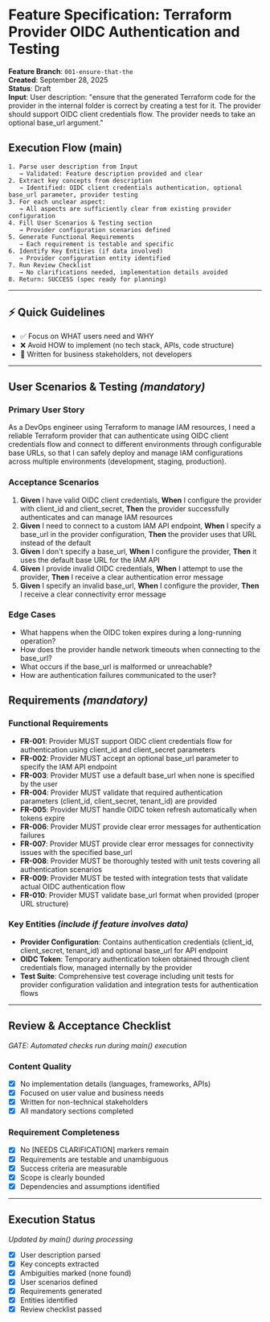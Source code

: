 # Feature Specification: Terraform Provider OIDC Authentication and Testing

**Feature Branch**: `001-ensure-that-the`  
**Created**: September 28, 2025  
**Status**: Draft  
**Input**: User description: "ensure that the generated Terraform code for the provider in the internal folder is correct by creating a test for it. The provider should support OIDC client credentials flow. The provider needs to take an optional base_url argument."

## Execution Flow (main)
```
1. Parse user description from Input
   → Validated: Feature description provided and clear
2. Extract key concepts from description
   → Identified: OIDC client credentials authentication, optional base_url parameter, provider testing
3. For each unclear aspect:
   → All aspects are sufficiently clear from existing provider configuration
4. Fill User Scenarios & Testing section
   → Provider configuration scenarios defined
5. Generate Functional Requirements
   → Each requirement is testable and specific
6. Identify Key Entities (if data involved)
   → Provider configuration entity identified
7. Run Review Checklist
   → No clarifications needed, implementation details avoided
8. Return: SUCCESS (spec ready for planning)
```

---

## ⚡ Quick Guidelines
- ✅ Focus on WHAT users need and WHY
- ❌ Avoid HOW to implement (no tech stack, APIs, code structure)
- 👥 Written for business stakeholders, not developers

---

## User Scenarios & Testing *(mandatory)*

### Primary User Story
As a DevOps engineer using Terraform to manage IAM resources, I need a reliable Terraform provider that can authenticate using OIDC client credentials flow and connect to different environments through configurable base URLs, so that I can safely deploy and manage IAM configurations across multiple environments (development, staging, production).

### Acceptance Scenarios
1. **Given** I have valid OIDC client credentials, **When** I configure the provider with client_id and client_secret, **Then** the provider successfully authenticates and can manage IAM resources
2. **Given** I need to connect to a custom IAM API endpoint, **When** I specify a base_url in the provider configuration, **Then** the provider uses that URL instead of the default
3. **Given** I don't specify a base_url, **When** I configure the provider, **Then** it uses the default base URL for the IAM API
4. **Given** I provide invalid OIDC credentials, **When** I attempt to use the provider, **Then** I receive a clear authentication error message
5. **Given** I specify an invalid base_url, **When** I configure the provider, **Then** I receive a clear connectivity error message

### Edge Cases
- What happens when the OIDC token expires during a long-running operation?
- How does the provider handle network timeouts when connecting to the base_url?
- What occurs if the base_url is malformed or unreachable?
- How are authentication failures communicated to the user?

## Requirements *(mandatory)*

### Functional Requirements
- **FR-001**: Provider MUST support OIDC client credentials flow for authentication using client_id and client_secret parameters
- **FR-002**: Provider MUST accept an optional base_url parameter to specify the IAM API endpoint
- **FR-003**: Provider MUST use a default base_url when none is specified by the user
- **FR-004**: Provider MUST validate that required authentication parameters (client_id, client_secret, tenant_id) are provided
- **FR-005**: Provider MUST handle OIDC token refresh automatically when tokens expire
- **FR-006**: Provider MUST provide clear error messages for authentication failures
- **FR-007**: Provider MUST provide clear error messages for connectivity issues with the specified base_url
- **FR-008**: Provider MUST be thoroughly tested with unit tests covering all authentication scenarios
- **FR-009**: Provider MUST be tested with integration tests that validate actual OIDC authentication flow
- **FR-010**: Provider MUST validate base_url format when provided (proper URL structure)

### Key Entities *(include if feature involves data)*
- **Provider Configuration**: Contains authentication credentials (client_id, client_secret, tenant_id) and optional base_url for API endpoint
- **OIDC Token**: Temporary authentication token obtained through client credentials flow, managed internally by the provider
- **Test Suite**: Comprehensive test coverage including unit tests for provider configuration validation and integration tests for authentication flows

---

## Review & Acceptance Checklist
*GATE: Automated checks run during main() execution*

### Content Quality
- [x] No implementation details (languages, frameworks, APIs)
- [x] Focused on user value and business needs
- [x] Written for non-technical stakeholders
- [x] All mandatory sections completed

### Requirement Completeness
- [x] No [NEEDS CLARIFICATION] markers remain
- [x] Requirements are testable and unambiguous  
- [x] Success criteria are measurable
- [x] Scope is clearly bounded
- [x] Dependencies and assumptions identified

---

## Execution Status
*Updated by main() during processing*

- [x] User description parsed
- [x] Key concepts extracted
- [x] Ambiguities marked (none found)
- [x] User scenarios defined
- [x] Requirements generated
- [x] Entities identified
- [x] Review checklist passed

